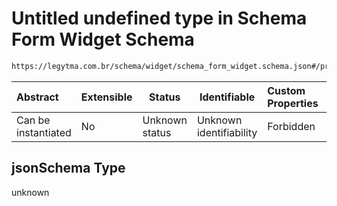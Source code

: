 # Untitled undefined type in Schema Form Widget Schema

```txt
https://legytma.com.br/schema/widget/schema_form_widget.schema.json#/properties/jsonSchema
```




| Abstract            | Extensible | Status         | Identifiable            | Custom Properties | Additional Properties | Access Restrictions | Defined In                                                                                                 |
| :------------------ | ---------- | -------------- | ----------------------- | :---------------- | --------------------- | ------------------- | ---------------------------------------------------------------------------------------------------------- |
| Can be instantiated | No         | Unknown status | Unknown identifiability | Forbidden         | Allowed               | none                | [schema_form_widget.schema.json\*](../schema/widget/schema_form_widget.schema.json) |

## jsonSchema Type

unknown
